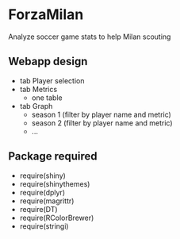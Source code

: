 # ForzaMilan
Analyze soccer game stats to help Milan scouting

## Webapp design
- tab Player selection
- tab Metrics
  - one table
- tab Graph
  - season 1 (filter by player name and metric)
  - season 2 (filter by player name and metric)
  - ...

## Package required
- require(shiny)
- require(shinythemes)
- require(dplyr)
- require(magrittr)
- require(DT)
- require(RColorBrewer)
- require(stringi)
